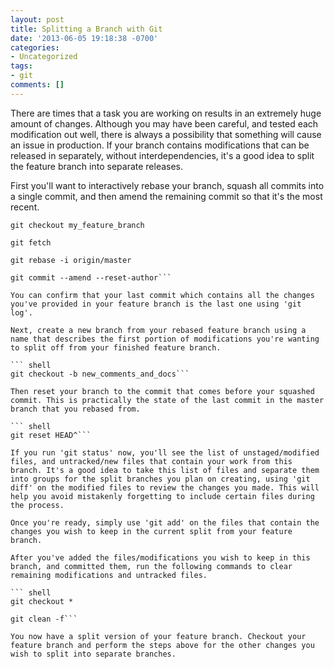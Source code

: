 ```yaml
---
layout: post
title: Splitting a Branch with Git
date: '2013-06-05 19:18:38 -0700'
categories:
- Uncategorized
tags:
- git
comments: []
---
```

There are times that a task you are working on results in an extremely huge amount of changes. Although you may have been careful, and tested each modification out well, there is always a possibility that something will cause an issue in production. If your branch contains modifications that can be released in separately, without interdependencies, it's a good idea to split the feature branch into separate releases.

First you'll want to interactively rebase your branch, squash all commits into a single commit, and then amend the remaining commit so that it's the most recent.

``` shell
git checkout my_feature_branch

git fetch

git rebase -i origin/master

git commit --amend --reset-author```

You can confirm that your last commit which contains all the changes you've provided in your feature branch is the last one using 'git log'.

Next, create a new branch from your rebased feature branch using a name that describes the first portion of modifications you're wanting to split off from your finished feature branch.

``` shell
git checkout -b new_comments_and_docs```

Then reset your branch to the commit that comes before your squashed commit. This is practically the state of the last commit in the master branch that you rebased from.

``` shell
git reset HEAD^```

If you run 'git status' now, you'll see the list of unstaged/modified files, and untracked/new files that contain your work from this branch. It's a good idea to take this list of files and separate them into groups for the split branches you plan on creating, using 'git diff' on the modified files to review the changes you made. This will help you avoid mistakenly forgetting to include certain files during the process.

Once you're ready, simply use 'git add' on the files that contain the changes you wish to keep in the current split from your feature branch.

After you've added the files/modifications you wish to keep in this branch, and committed them, run the following commands to clear remaining modifications and untracked files.

``` shell
git checkout *

git clean -f```

You now have a split version of your feature branch. Checkout your feature branch and perform the steps above for the other changes you wish to split into separate branches.

